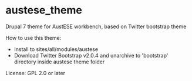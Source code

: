 austese_theme
=============

Drupal 7 theme for AustESE workbench, based on Twitter bootstrap theme

How to use this theme:

* Install to sites/all/modules/austese
* Download Twitter Bootstrap v2.0.4 and unarchive to 'bootstrap' directory inside austese theme folder

License: GPL 2.0 or later